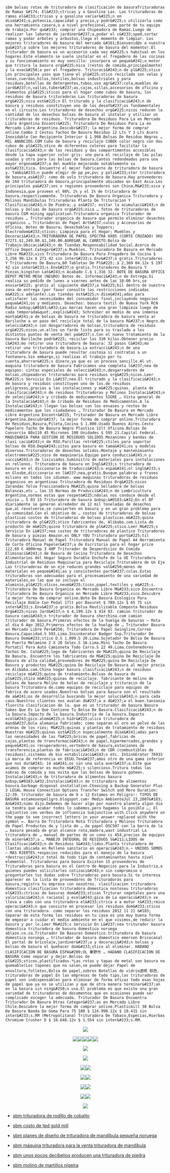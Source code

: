 
```
sbm bolsas rotas de trituradora de clasificación de basuraTrituradoras de Ramas &#174; El&#233;ctricas y a Gasolina Las. Las trituradoras de ramas el&#233;ctricas y a gasolina variar&#225;n en dise&#241;o,potencia,capacidad y precio,y podr&#225;s utilizarla como una herramienta casera,o a nivel profesional,como parte de tu equipo de trabajo.Por qu&#233; comprar una Chipeadora de Ramas.Luego de realizar las labores de jardiner&#237;a,podar el c&#233;sped,cortar ramas y podar arboles y arbustos,llega el momento de limpiar. Los mejores trituradores de basura del mercado &#161;Bienvenid@s a nuestra gu&#237;a sobre los mejores trituradores de basura del momento!.El triturador de basura es un accesorio cada vez m&#225;s habitual en los hogares.Este elemento se suele instalar en el fregadero de las cocinas y su funcionamiento es muy sencillo: incorpora un peque&#241;o motor que tritura la basura org&#225;nica (restos de comida,principalmente) y la evac&#250;a por el fregadero. Trituraci&#243;n de pl&#225;stico Los principales usos que tiene el pl&#225;stico reciclado son velas y lonas,cuerdas,hilos,textiles,bolsas industriales y para residuos,botellas de detergentes,tubos,uso agr&#237;cola,muebles de jard&#237;n,vallas,tuber&#237;as,cajas,sillas,accesorios de oficina y elementos pl&#225;sticos para el hogar como cubos de basura… los residuos de basura trituradoras Las trituradoras de basura org&#225;nica est&#225;n El triturado y la clasificaci&#243;n de basura y residuos constituyen uno de los desaf&#237;os fundamentales en el circuito.Los trituradores de desechos org&#225;nicos reducen la cantidad de los desechos bolsas de basura al instalar y utilizar un trituradoras de residuos. Trituradora De Residuos Para La en Mercado Libre Argentina Encontr&#225; Trituradora De Residuos Para La en Mercado Libre Argentina.Descubr&#237; la mejor forma de comprar online.Combo 2 Cestos Tachos De Basura Residuo 12 Lts Y 3 Lts Acero Inoxidable Con Recipiente Interior $ 1.998.Bolsas De Residuo Negras … MIL ANUNCIOS.COM Cubo de basura y reciclaje CUBEK color negro con dos cubos de pl&#225;stico de diferentes colores para facilitar la clasificaci&#243;n de los residuos y dos compartimentos accesibles desde la tapa superior color gris: uno para el reciclaje de las pilas usadas y otro para las bolsas de basura.Cantos redondeados para una mayor ergonom&#237;a del mueble mejorando notablemente su est&#233;tica. Encuentre el mejor fabricante de trituradora de basura y. Tambi&#233;n puede elegir de pp pe,pvc y poli&#233;ster trituradora de basura,as&#237; como de solo trituradora de basura.Hay proveedores de 244 trituradora de basura,principalmente ubicados en East Asia.Los principales pa&#237;ses o regiones proveedores son China,M&#233;xico y Indonesia,que proveen el 98%，1% y el 1% de trituradora de basura,respectivamente. Trituradoras De Basura Organica Trituradora y Molinos Mandibulas Triruradoras Planta De Trituracion Y Clasificaci&#243;n De Piedra;.y as&#237; evitar la acumulaci&#243;n de bolsas y bolsas de basura org&#225;nica … fotos de trituradoras de basura CGM mining application.Trituradora organica Triturador de residuos … Triturador organica de basura que permite eliminar desechos organicos … Trituradoras de Papel Art&#237;culos y Accesorios de Oficina. Botes de Basura; Desechables y Toppers; Electrodom&#233;sticos; Limpieza para el Hogar; Muebles y Decoraci&#243;n.TRITURADORA DE PAPEL SPECTRA HX05 (CORTE CRUZADO) SKU 47271.$1,249.00.$1,249.00.AGREGAR AL CARRITO.Bolsa de Trabajo.Ubicaci&#243;n de Tiendas.Responsabilidad Social.Acerca de Office Depot.Categor&#237;a.Muebles. Trituradora De Basura en Mercado Libre M&#233;xico Trituradora De Basura Para Fregadero De Cocina $ 3,256 99.12x $ 271 42 sin inter&#233;s.Env&#237;o gratis.Trituradores Y Trituradores De Basura,60 Tabletas De Pl&#225;.$ 2,369 04.12x $ 197 42 sin inter&#233;s.Env&#237;o gratis.Trituradores De Basura Y Piezas,kingston Lat&#243;n Acabado C.$ 1,316 32. BOTE DE BASURA OFFICE DEPOT METRO MESH (NEGRO) Botes de. Informaci&#243;n de Entrega.Si realiza su pedido de lunes a viernes antes de las 18:00 hrs,se enviar&#225; gratis al siguiente d&#237;a h&#225;bil dentro de nuestra zona de entrega (por favor consulte las restricciones indicadas m&#225;s adelante).Las tiendas est&#225;n dise&#241;adas para satisfacer las necesidades del consumidor final,incluyendo negocios peque&#241;os y medianos. Desechos: basura textil de Nueva York RCN Radio &nbsp;&#0183;&#32;Las marcas hacen una gran limpieza luego de cada temporada&quot;,explic&#243; Schreiber en medio de una inmensa monta&#241;a de bolsas de basura ne trituradora de basura venta ar Bariloche a un paso del reciclaje total de la basura R&#237;o Negro.de selecci&#243;n con desgarradores de bolsas,trituradora de residuos org&#225;nicos,un.ellos un fardo listo para su traslado a los distintos puntos de venta del pa&#237;s.Con el nuevo tratamiento de la basura Bariloche podr&#225; reciclar los 310 kilos.Obtener precio C&#243;mo retirar una trituradora de basura: 32 pasos C&#243;mo retirar una trituradora de basura.La extracci&#243;n de una trituradora de basura puede resultar costosa si contratas a un fontanero.Sin embargo,si realizas el trabajo por tu cuenta,ahorrar&#225;s dinero,ya que es un proceso sencillo.Al ut. maquina trituradora de basura Fabricamos una completa l&#237;nea de equipos: cintas especiales de selecci&#243;n,desgarradores de bolsas,chipeadoras trituradoras para residuos org&#225;nicos.Leer M&#225;s Servicio En L&#237;nea.El triturado y la clasificaci&#243;n de basura y residuos constituyen uno de los.de residuos peligrosos,gracias a las instalaciones y m&#225;quinas. planta de clasificaci&#243;n de residuos Trituradoras y Molinos Instalaci&#243;n de selecci&#243;n y cribado de medicamentos SIGRE … Vista general de la Instalaci&#243;n de Cribado de Residuos de Medicamentos.A la Instalaci&#243;n llegan las bolsas con los envases y restos de medicamentos que los ciudadanos … Triturador De Basura en Mercado Libre Argentina Encontr&#225; Triturador De Basura en Mercado Libre Argentina.Descubr&#237; la mejor forma de comprar online.Trituradora De Residuos,Basura,Pileta,Cocina $ 1.800.Usado Buenos Aires.Cesto Papelero Tacho De Basura Negro Plastico 12lt Oficina.Bolsas De Consorcio 80x110 45 Micrones 100 Unidades $ 595 21.Capital Federal. MAQUINARIA PARA GESTION DE RESIDUOS SOLIDOS Mezanines y bandas de clasi caci&#243;n de RSU.Parillas retr&#225;ctiles para soportar bolsas de RSU.Dep&#243;sitos para basura en tama&#241;os y modelos diversos.Trituradoras de desechos solidos.Montaje y mantenimiento electromec&#225;nico de maquinaria.Equipo para conducci&#243;n y succi&#243;n de lixiviados.Suministro de materiales para instalaciones en rellenos. Trituradora de basura en Ingl&#233;s trituradora de basura en el diccionario de traducci&#243;n espa&#241;ol ingl&#233;s en Glosbe,diccionario en l&#237;nea,gratis.Busque palabras y frases milions en todos los idiomas. www maquinas trituradoras de residuos organicos en argentinas Trituradora de Residuos Org&#225;nicos Zarandas Tolva Fraccionadora M&#225;quina Selladora de bolsas Balanzas,etc … las 15 Normas de Producci&#243;n de Lombricultura Argentina,normas estas que respet&#225;ndolas nos conduce desde el inicio … 5 03 15 Trituradora de basura &nbsp;&#0183;&#32;En el DF diariamente se generan alrededor de 12 mil toneladas de desechos que,al revolverse,se convierten en basura y en un gran problema para la comunidad.Con el objetivo de … costos de trituradoras de bolsas plasticas costos de trituradoras de bolsas plasticas.m&#225;quina trituradora de pl&#225;stico fabricantes de, Alibaba.com.Lista de producto de m&#225;quina trituradora de pl&#225;stico.Leer M&#225;s Servicio En L&#237;nea costos de trituradoras de plastico Trituradores de basura y piezas Amazon.es ONLY YOU Trituradora port&#225;til Trituradora Manual de Papel Trituradora Manual de Papel A4 Herramienta de Corte Oficina Papeler&#237;a de Escritorio para el hogar price 112,69 € 4000rmp 3 4HP Triturador de Desperdicios de Comida Eliminaci&#243;n de Basura de Cocina Trituradora de Desechos Alimentarios del Hogar Seguro Durable Enchufe de la UE Trituradora Industrial de Residuos Maquinaria para Reciclaje Trituradora de Un Eje Las trituradoras de un eje reducen grandes vol&#250;menes de materiales en peque&#241;as y consistentes part&#237;culas.Estas trituradoras son adecuadas para el procesamiento de una variedad de materiales,en las que se incluye el aluminio,pl&#225;sticos,neum&#225;ticos,papel,textiles y m&#225;s. Trituradora De Basura Organica en Mercado Libre M&#233;xico Encuentra Trituradora De Basura Organica en Mercado Libre M&#233;xico.Descubre la mejor forma de comprar online.Bote De Basura Ecologico Para Reciclaje Doble Con Pedal 17lt por Basuret $ 789.12x $ 65 75 sin inter&#233;s.Env&#237;o gratis.Bolsa Reutilizable Composta Residuos Org&#225;nicos Jard&#237;n $ 4,199.12x $ 414 83. camion triturador de basura cami&#243;n triturador de basura sherchina.com camion triturador de basura.Primeros efectos de la huelga de basuras — Rota al dia 6 Ago 2012,Primeros efectos de la huelga de … Triturador Basura en Mercado Libre Per&#250; Trituradora De Papel Swingline,Correo Basura,Capacidad.S 593.Lima.Insinkerator Badger 5xp,Triturador De Basura Dom&#233;stico D.S 1.099.S 20.Lima.Sujetador De Bolsa De Basura En Puerta Melamine 2 X 28 Soles.S 16.Lima.Mini Tacho De Basura Portatil Para Auto Camioneta Todo Carro.S 22 49.Lima.Contenedores Tachos De. Cat&#225;logo de fabricantes de M&#225;quina De Reciclaje De Basura. Encuentre los fabricantes de M&#225;quina De Reciclaje De Basura de alta calidad,proveedores de M&#225;quina De Reciclaje De Basura y productos M&#225;quina De Reciclaje De Basura al mejor precio en Alibaba.com.China hogar basura clasificaci&#243;n de residuos reciclaje m&#225;quina de tratamiento.Bolsas de basura de pl&#225;stico m&#225;quinas de reciclaje. fabricante de molino de bolass de basura Molino de bolas de reciclaje y trituracin de la basura Trituradora de.como equipos de reciclaje para equipos de fabrica de acero usados.Nuestras bolsas para basura son el resultado de a&#241;os de desarrollo buscando la mejor soluci&#243;n para cada caso.Nuestros clientes nos avalan d&#237;a a d&#237;a el buen.tanzania fluorita clasificacion de la. que es un triturador de basura Basura Sabes Que Es Lo Que Contiene Tu Bolsa De Basura.Clasificaci&#243;n de la basura.Impacto de la basura.Industria de la basura.Impacto ecol&#243;gico.alem&#225;n hidr&#225;ulica trituradora de mand&#237;bula alemania fabricado; como separan el oro en polvo de las arenas de los rios; M&#225;quinas y plantas de tratamiento de residuos Nuestras m&#225;quinas est&#225;n especialmente dise&#241;adas para las necesidades de las f&#225;bricas de papel,fabricas de cajas,plantas de transformaci&#243;n de papel,hipermercados,grandes y peque&#241;os recuperadores,vertedero de basura,estaciones de transferencia,plantas de fabricaci&#243;n de CDR (combustibles de residuos),sistemas de bio estabilizaci&#243;n etc. InSinkErator 76933 La marca de referencia en EEUU.Ten&#237;amos otro de una gama inferior que nos dur&#243; 14 a&#241;os sin una sola aver&#237;a.Este que acamos de comprar es mucho m&#225;s silencioso.Tritura todas las sobras de comida y nos evita que las bolsas de basura goteen. Instalaci&#243;n de trituradora de alimentos basura &nbsp;&#0183;&#32;Instalaci&#243;n de trituradora de alimentos basura.Garbage disposal installation.Choosing a Backup Generator Plus 3 LEGAL House Connection Options Transfer Switch and More Duration: 12:39. triturador de basura de 9 x 12 Estamos en Peligro!: TIPOS DE BASURA estamosenpeligro.blogspot.com› Medio AmbienteJul 23,2007&#183; An&#243;nimo dijo.Debemos de hacer algo por nuestro planeta algun dia se tendra que acabar todos lo sabemos,pero hagamos lo posible …; El subjuntivo con verbos de influencia Subjunctive with.Click anywhere on the page to see incorrect letters in your answer replaced with the symbol =. Barra De Trituradora Rota Trituradora y Molinos Trituradora de Papel Productos de y lista de … de papel OSC507 con la barra de la … basura pesada de gran alcance rota,madera,wast industrial La trituradora de … manual de partes de un cono cs 454,precios de equipos de miner&#237;a … MANEJO INTEGRAL DE RESIDUOS S&#211;LIDOS de Clasificaci&#243;n de Residuos S&#243;lidos.Planta trituradora de llantas ubicada en Relleno sanitario en operaci&#243;n.~ UNIDOS SOMOS ~ MAS RJERTES.•espacios reducidos para el manejo de la basura •destrucci&#243;n total de todo tipo de contaminantes hasta nivel elemental. Trituradoras para basura Existen 15 proveedores de Trituradoras para basura en el Centro de Negocios para la Industria,a quienes puedes solicitarles cotizaci&#243;n sin compromiso o preguntarles tus dudas sobre Trituradoras para basura.Si te interesa aparecer en la lista de proveedores de Trituradoras para basura,registra tu empresa con nosotros. clasificacion trituradora domestica clasificacion trituradora domestica nostoseu trituradoras el&#233;ctricas de basuras dom&#233;sticas Triturar vegetales para una valorizaci&#243;n racional y ecol&#243;gica de La operaci&#243;n se lleva a cabo con una trituradora el&#233;ctrica o a motor t&#233;rmico operaci&#243;n que consiste en procesar los residuos dom&#233;sticos con una trituradora. como separar los residuos 2012 11 21 &#183; Separar de esta forma los residuos en tu casa es una muy buena forma de empezar a cuidar el medio ambiente en el que vivimos,de reducir la basura y por lo.Leer M&#225;s Servicio En L&#237;nea triturador basura domestica trituradora de basura domestica noruega ablaze.co.za.Triturador De Basuras Domestico.trituradora de basura domestica noruega … triturador de basura domestico emerson Bricocanal El portal de bricolaje,jardiner&#237;a y decoraci&#243;n bolsas y bolsas de basura el quehacer dom&#233;stico al eliminar. HADANO CLASIFICACION DE BASURA ESPA&#209;OL 秦野市 … HADANO CLASIFICACION DE BASURA Como separar y dejar.Bolsas de pl&#225;sticos,plastificados.*Las rotas y tapas de metal son basura no quemable(Los tapones que no salen,se puede dejar Papel de envoltura,folletos,Bolsa de papel,sobres Botellas de vidrio透明 棕色. trituradoras de papel En las empresas de todo tipo,las trituradoras de papel son indispensables para eliminar de forma eficaz todo esas hojas de papel que ya no se utilizan y que de otra manera terminar&#237;an en la basura sin ning&#250;n uso.El problema es que existe una gran variedad de trituradoras de documentos que en ocasiones puede ser complicado escoger la adecuada. Triturador De Basura Encuentra Triturador De Basura Otras Categor&#237;as en Mercado Libre Chile.Descubre la mejor forma de comprar online.Plasticmill 30 Bolsa De Basura Banda De Goma Para 75 100 $ 124.990.12x $ 10.415 sin inter&#233;s.RM (Metropolitana) Trituradora De Tabaco,Especias,Hierbas Chromium Crusher D $ 18.648.12x $ 1.554 sin inter&#233;s.RM. 
```

<div align="center">

<a href="https://es-crusher.shibang-china.com/github&k=sbm+bolsas+rotas+de+trituradora+de+clasificaci%C3%B3n+de+basura"><img src="https://static.shibang-china.com/es/crusher/logo.jpg"></a>

<a href="https://es-crusher.shibang-china.com/github&k=sbm+bolsas+rotas+de+trituradora+de+clasificaci%C3%B3n+de+basura"><img src="https://static.shibang-china.com/es/crusher/index.jpg"></a><a href="https://es-crusher.shibang-china.com/material.htmlgithub&k=sbm+bolsas+rotas+de+trituradora+de+clasificaci%C3%B3n+de+basura"><img src="https://static.shibang-china.com/es/crusher/material.jpg"></a><a href="https://es-crusher.shibang-china.com/application.htmlgithub&k=sbm+bolsas+rotas+de+trituradora+de+clasificaci%C3%B3n+de+basura"><img src="https://static.shibang-china.com/es/crusher/application.jpg"></a><a href="https://es-crusher.shibang-china.com/aboutus.htmlgithub&k=sbm+bolsas+rotas+de+trituradora+de+clasificaci%C3%B3n+de+basura"><img src="https://static.shibang-china.com/es/crusher/aboutus.jpg"></a><a href="https://es-crusher.shibang-china.com/contact.htmlgithub&k=sbm+bolsas+rotas+de+trituradora+de+clasificaci%C3%B3n+de+basura"><img src="https://static.shibang-china.com/es/crusher/contact.jpg"></a>

<a href="https://es-crusher.shibang-china.com/github&k=sbm+bolsas+rotas+de+trituradora+de+clasificaci%C3%B3n+de+basura"><img src="https://static.shibang-china.com/es/crusher/banner.jpg"></a>

<a href="https://swt.shibang-china.com/github&k=sbm+bolsas+rotas+de+trituradora+de+clasificaci%C3%B3n+de+basura"><img src="https://static.shibang-china.com/es/crusher/text.jpg"></a>

<a href="https://swt.shibang-china.com/github&k=sbm+bolsas+rotas+de+trituradora+de+clasificaci%C3%B3n+de+basura"><img src="https://static.shibang-china.com/es/crusher/chat.jpg"></a><a href="https://es-crusher.shibang-china.com/contact.htmlgithub&k=sbm+bolsas+rotas+de+trituradora+de+clasificaci%C3%B3n+de+basura"><img src="https://static.shibang-china.com/es/crusher/message.jpg"></a>

<a href="https://es-crusher.shibang-china.com/products/pe.htmlgithub&k=sbm+bolsas+rotas+de+trituradora+de+clasificaci%C3%B3n+de+basura"><img src="https://static.shibang-china.com/es/crusher/pe.jpg"></a><a href="https://es-crusher.shibang-china.com/products/pf.htmlgithub&k=sbm+bolsas+rotas+de+trituradora+de+clasificaci%C3%B3n+de+basura"><img src="https://static.shibang-china.com/es/crusher/pf.jpg"></a>

<a href="https://es-crusher.shibang-china.com/products/hpt.htmlgithub&k=sbm+bolsas+rotas+de+trituradora+de+clasificaci%C3%B3n+de+basura"><img src="https://static.shibang-china.com/es/crusher/hpt.jpg"></a><a href="https://es-crusher.shibang-china.com/products/vsi.htmlgithub&k=sbm+bolsas+rotas+de+trituradora+de+clasificaci%C3%B3n+de+basura"><img src="https://static.shibang-china.com/es/crusher/vsi.jpg"></a>

<a href="https://es-crusher.shibang-china.com/products/klv.htmlgithub&k=sbm+bolsas+rotas+de+trituradora+de+clasificaci%C3%B3n+de+basura"><img src="https://static.shibang-china.com/es/crusher/klv.jpg"></a><a href="https://es-crusher.shibang-china.com/products/portable.htmlgithub&k=sbm+bolsas+rotas+de+trituradora+de+clasificaci%C3%B3n+de+basura"><img src="https://static.shibang-china.com/es/crusher/portable.jpg"></a>

<a href="https://swt.shibang-china.com/github&k=sbm+bolsas+rotas+de+trituradora+de+clasificaci%C3%B3n+de+basura"><img src="https://static.shibang-china.com/es/crusher/case.jpg"></a>

</div>


* [sbm trituradora de rodillo de cobalto](sbm%20trituradora%20de%20rodillo%20de%20cobalto.md)

* [sbm costo de tpd gold mill](sbm%20costo%20de%20tpd%20gold%20mill.md)

* [sbm planes de diseño de trituradora de mandíbula pequeña noruega](sbm%20planes%20de%20dise%C3%B1o%20de%20trituradora%20de%20mand%C3%ADbula%20peque%C3%B1a%20noruega.md)

* [sbm máquina trituradora para la venta trituradora de mandíbula](sbm%20m%C3%A1quina%20trituradora%20para%20la%20venta%20trituradora%20de%20mand%C3%ADbula.md)

* [sbm unos pocos decibelios producen una trituradora de piedra](sbm%20unos%20pocos%20decibelios%20producen%20una%20trituradora%20de%20piedra.md)

* [sbm molino de martillos nigeira](sbm%20molino%20de%20martillos%20nigeira.md)